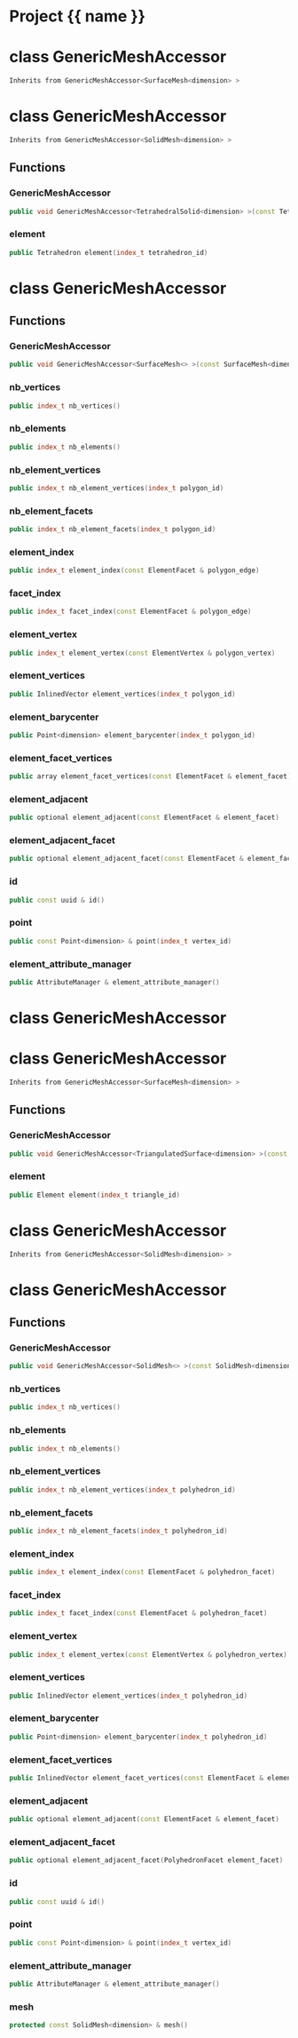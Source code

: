 <script setup>
import {useRoute} from 'vitepress'
const {path} = useRoute()
const tokens = path.split('/')
const words = tokens[2].split('-');
for (let i = 0; i < words.length; i++) {
    words[i] = words[i].charAt(0).toUpperCase() + words[i].slice(1);
    words[i] = words[i].replace('geode', 'Geode')
}
const name = words.join('-');
</script>
# Project {{ name }}

# class GenericMeshAccessor


```cpp
Inherits from GenericMeshAccessor<SurfaceMesh<dimension> >
```



# class GenericMeshAccessor


```cpp
Inherits from GenericMeshAccessor<SolidMesh<dimension> >
```



## Functions

### GenericMeshAccessor

```cpp
public void GenericMeshAccessor<TetrahedralSolid<dimension> >(const TetrahedralSolid<dimension> & mesh)
```


### element

```cpp
public Tetrahedron element(index_t tetrahedron_id)
```




# class GenericMeshAccessor


## Functions

### GenericMeshAccessor

```cpp
public void GenericMeshAccessor<SurfaceMesh<> >(const SurfaceMesh<dimension> & mesh)
```


### nb_vertices

```cpp
public index_t nb_vertices()
```


### nb_elements

```cpp
public index_t nb_elements()
```


### nb_element_vertices

```cpp
public index_t nb_element_vertices(index_t polygon_id)
```


### nb_element_facets

```cpp
public index_t nb_element_facets(index_t polygon_id)
```


### element_index

```cpp
public index_t element_index(const ElementFacet & polygon_edge)
```


### facet_index

```cpp
public index_t facet_index(const ElementFacet & polygon_edge)
```


### element_vertex

```cpp
public index_t element_vertex(const ElementVertex & polygon_vertex)
```


### element_vertices

```cpp
public InlinedVector element_vertices(index_t polygon_id)
```


### element_barycenter

```cpp
public Point<dimension> element_barycenter(index_t polygon_id)
```


### element_facet_vertices

```cpp
public array element_facet_vertices(const ElementFacet & element_facet)
```


### element_adjacent

```cpp
public optional element_adjacent(const ElementFacet & element_facet)
```


### element_adjacent_facet

```cpp
public optional element_adjacent_facet(const ElementFacet & element_facet)
```


### id

```cpp
public const uuid & id()
```


### point

```cpp
public const Point<dimension> & point(index_t vertex_id)
```


### element_attribute_manager

```cpp
public AttributeManager & element_attribute_manager()
```




# class GenericMeshAccessor

# class GenericMeshAccessor


```cpp
Inherits from GenericMeshAccessor<SurfaceMesh<dimension> >
```



## Functions

### GenericMeshAccessor

```cpp
public void GenericMeshAccessor<TriangulatedSurface<dimension> >(const TriangulatedSurface<dimension> & mesh)
```


### element

```cpp
public Element element(index_t triangle_id)
```




# class GenericMeshAccessor


```cpp
Inherits from GenericMeshAccessor<SolidMesh<dimension> >
```



# class GenericMeshAccessor


## Functions

### GenericMeshAccessor

```cpp
public void GenericMeshAccessor<SolidMesh<> >(const SolidMesh<dimension> & mesh)
```


### nb_vertices

```cpp
public index_t nb_vertices()
```


### nb_elements

```cpp
public index_t nb_elements()
```


### nb_element_vertices

```cpp
public index_t nb_element_vertices(index_t polyhedron_id)
```


### nb_element_facets

```cpp
public index_t nb_element_facets(index_t polyhedron_id)
```


### element_index

```cpp
public index_t element_index(const ElementFacet & polyhedron_facet)
```


### facet_index

```cpp
public index_t facet_index(const ElementFacet & polyhedron_facet)
```


### element_vertex

```cpp
public index_t element_vertex(const ElementVertex & polyhedron_vertex)
```


### element_vertices

```cpp
public InlinedVector element_vertices(index_t polyhedron_id)
```


### element_barycenter

```cpp
public Point<dimension> element_barycenter(index_t polyhedron_id)
```


### element_facet_vertices

```cpp
public InlinedVector element_facet_vertices(const ElementFacet & element_facet)
```


### element_adjacent

```cpp
public optional element_adjacent(const ElementFacet & element_facet)
```


### element_adjacent_facet

```cpp
public optional element_adjacent_facet(PolyhedronFacet element_facet)
```


### id

```cpp
public const uuid & id()
```


### point

```cpp
public const Point<dimension> & point(index_t vertex_id)
```


### element_attribute_manager

```cpp
public AttributeManager & element_attribute_manager()
```


### mesh

```cpp
protected const SolidMesh<dimension> & mesh()
```




